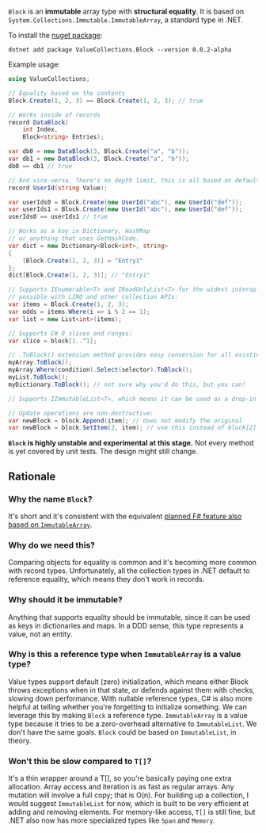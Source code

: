 `Block` is an __immutable__ array type with __structural equality__. It is based on `System.Collections.Immutable.ImmutableArray`, a standard type in .NET.

To install the [nuget package](https://www.nuget.org/packages/ValueCollections.Block):
```
dotnet add package ValueCollections.Block --version 0.0.2-alpha
```

Example usage:

```csharp
using ValueCollections;

// Equality based on the contents
Block.Create(1, 2, 3) == Block.Create(1, 2, 3); // true

// Works inside of records
record DataBlock(
    int Index, 
    Block<string> Entries);

var db0 = new DataBlock(3, Block.Create("a", "b"));
var db1 = new DataBlock(3, Block.Create("a", "b"));
db0 == db1 // true

// And vice-versa. There's no depth limit, this is all based on default equality comparers.
record UserId(string Value);

var userIds0 = Block.Create(new UserId("abc"), new UserId("def"));
var userIds1 = Block.Create(new UserId("abc"), new UserId("def"));
userIds0 == userIds1 // true

// Works as a key in Dictionary, HashMap
// or anything that uses GetHashCode.
var dict = new Dictionary<Block<int>, string>
{
    [Block.Create(1, 2, 3)] = "Entry1"
};
dict[Block.Create(1, 2, 3)]; // "Entry1"

// Supports IEnumerable<T> and IReadOnlyList<T> for the widest interop
// possible with LINQ and other collection APIs:
var items = Block.Create(1, 2, 3);
var odds = items.Where(i => i % 2 == 1);
var list = new List<int>(items);

// Supports C# 8 slices and ranges:
var slice = block[1..^1];

// .ToBlock() extension method provides easy conversion for all existing collection types
myArray.ToBlock();
myArray.Where(condition).Select(selector).ToBlock();
myList.ToBlock();
myDictionary.ToBlock(); // not sure why you'd do this, but you can!

// Supports IImmutableList<T>, which means it can be used as a drop-in replacement for ImmutableList or ImmutableArray.

// Update operations are non-destructive:
var newBlock = block.Append(item); // does not modify the original
var newBlock = block.SetItem(2, item); // use this instead of block[2] = item;
```

__`Block` is highly unstable and experimental at this stage.__
Not every method is yet covered by unit tests. The design might still change.

## Rationale
### Why the name `Block`?
It's short and it's consistent with the equivalent [planned F# feature also based on `ImmutableArray`](https://github.com/fsharp/fslang-design/blob/main/RFCs/FS-1094-block.md).

### Why do we need this?
Comparing objects for equality is common and it's becoming more common with record types. Unfortunately, all the collection types in .NET default to reference equality, which means they don't work in records.

### Why should it be immutable?
Anything that supports equality should be immutable, since it can be used as keys in dictionaries and maps. In a DDD sense, this type represents a value, not an entity.

### Why is this a reference type when `ImmutableArray` is a value type?
Value types support default (zero) initialization, which means either Block throws exceptions when in that state, or defends against them with checks, slowing down performance.
With nullable reference types, C# is also more helpful at telling whether you're forgetting to initialize something. We can leverage this by making `Block` a reference type.
`ImmutableArray` is a value type because it tries to be a zero-overhead alternative to `ImmutableList`. 
We don't have the same goals. `Block` could be based on `ImmutableList`, in theory.

### Won't this be slow compared to `T[]`?
It's a thin wrapper around a T[], so you're basically paying one extra allocation. Array access and iteration is as fast as regular arrays.
Any mutation will involve a full copy; that is O(n). For building up a collection, I would suggest `ImmutableList` for now, which is built to be very efficient at adding and removing elements. For memory-like access, `T[]` is still fine, but .NET also now has more specialized types like `Span` and `Memory`.

